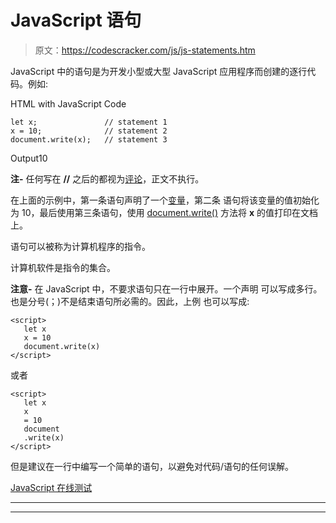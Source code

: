 # JavaScript 语句

> 原文：<https://codescracker.com/js/js-statements.htm>

JavaScript 中的语句是为开发小型或大型 JavaScript 应用程序而创建的逐行代码。例如:

HTML with JavaScript Code

```
let x;               // statement 1
x = 10;              // statement 2
document.write(x);   // statement 3
```

Output10

**注-** 任何写在 **//** 之后的都视为[评论](/js/js-comments.htm)，正文不执行。

在上面的示例中，第一条语句声明了一个[变量](/js/js-variables.htm)，第二条 语句将该变量的值初始化为 10，最后使用第三条语句，使用 [document.write()](/js/js-document-write.htm) 方法将 **x** 的值打印在文档上。

语句可以被称为计算机程序的指令。

计算机软件是指令的集合。

**注意-** 在 JavaScript 中，不要求语句只在一行中展开。一个声明 可以写成多行。也是分号(；)不是结束语句所必需的。因此，上例 也可以写成:

```
<script>
   let x
   x = 10
   document.write(x)
</script>
```

或者

```
<script>
   let x
   x 
   = 10
   document
   .write(x)
</script>
```

但是建议在一行中编写一个简单的语句，以避免对代码/语句的任何误解。

[JavaScript 在线测试](/exam/showtest.php?subid=6)

* * *

* * *